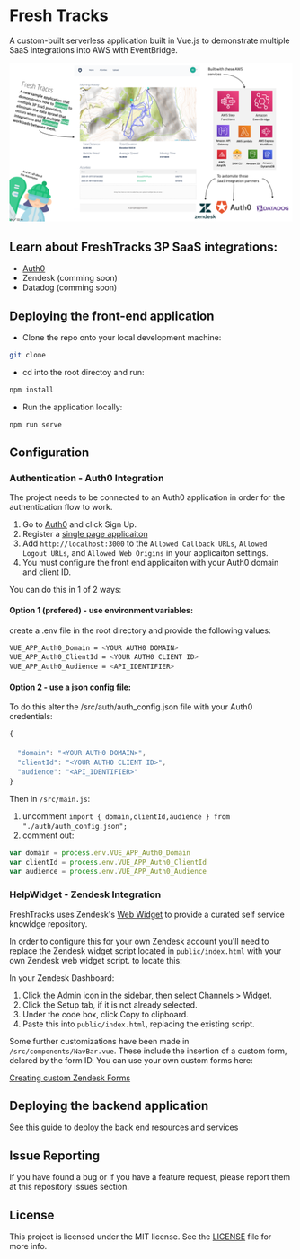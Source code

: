 # Fresh Tracks 
A custom-built serverless application built in Vue.js to demonstrate multiple SaaS integrations into AWS with EventBridge.

![Fresh Tracks](/public/images/FTfrontPage.png "Fresh Tracks")

## Learn about FreshTracks 3P SaaS integrations:
- [Auth0](https://github.com/bls20AWS/Amazon-EventBridge-Integration-with-Auth0)
- Zendesk (comming soon)
- Datadog (comming soon)

## Deploying the front-end application

- Clone the repo onto your local development machine:
```bash
git clone
 ```
- cd into the root directoy and run:

```bash
npm install
```

- Run the application locally:
```bash
npm run serve
```

## Configuration
### Authentication - Auth0 Integration

The project needs to be connected to an Auth0 application in order for the authentication flow to work.

1. Go to [Auth0](https://auth0.com/signup) and click Sign Up.
1. Register a [single page applicaiton](https://auth0.com/docs/dashboard/guides/applications/register-app-spa)
1. Add `http://localhost:3000` to the `Allowed Callback URLs`, `Allowed Logout URLs`, and `Allowed Web Origins` in your applicaiton settings.
1. You must configure the front end applicaiton with your Auth0 domain and client ID.

You can do this in 1 of 2 ways:
#### Option 1 (prefered) - use environment variables:
create a .env file in the root directory and provide the following values:

```bash
VUE_APP_Auth0_Domain = <YOUR AUTH0 DOMAIN>
VUE_APP_Auth0_ClientId = <YOUR AUTH0 CLIENT ID>
VUE_APP_Auth0_Audience = <API_IDENTIFIER>
```

#### Option 2 - use a json config file:

To do this alter the /src/auth/auth_config.json file with your Auth0 credentials:
```javascript
{

  "domain": "<YOUR AUTH0 DOMAIN>",
  "clientId": "<YOUR AUTH0 CLIENT ID>",
  "audience": "<API_IDENTIFIER>"
}
```
Then in `/src/main.js`:
1.  uncomment `import { domain,clientId,audience } from "./auth/auth_config.json";`
1.  comment out:
```javascript
var domain = process.env.VUE_APP_Auth0_Domain
var clientId = process.env.VUE_APP_Auth0_ClientId
var audience = process.env.VUE_APP_Auth0_Audience
```

### HelpWidget - Zendesk Integration
FreshTracks uses Zendesk's [Web Widget](https://www.zendesk.com/embeddables/) to provide a curated self service knowldge repository.

In order to configure this for your own Zendesk account you'll need to replace the Zendesk widget script located in `public/index.html` with your own Zendesk web widget script. to locate this:

In your Zendesk Dashboard:
  1. Click the Admin icon in the sidebar, then select Channels > Widget.
  1. Click the Setup tab, if it is not already selected.
  1. Under the code box, click Copy to clipboard.
  1. Paste this into `public/index.html`, replacing the existing script.

Some further customizations have been made in `/src/components/NavBar.vue`.
These include the insertion of a custom form, delared by the form ID.  You can use your own custom forms here:

[Creating custom Zendesk Forms](https://support.zendesk.com/hc/en-us/articles/203661616-Creating-multiple-ticket-forms-to-support-different-request-types-Professional-add-on-and-Enterprise-)

## Deploying the backend application
[See this guide](/backend/FreshTracks/) to deploy the back end resources and services

## Issue Reporting

If you have found a bug or if you have a feature request, please report them at this repository issues section.

## License

This project is licensed under the MIT license. See the [LICENSE](../LICENSE) file for more info.
